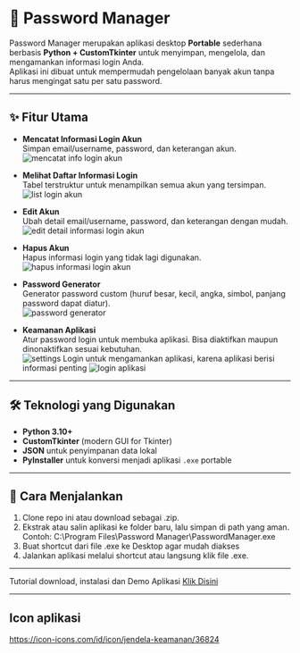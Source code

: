 # 🔐 Password Manager

Password Manager merupakan aplikasi desktop **Portable** sederhana berbasis **Python + CustomTkinter** untuk menyimpan, mengelola, dan mengamankan informasi login Anda.  
Aplikasi ini dibuat untuk mempermudah pengelolaan banyak akun tanpa harus mengingat satu per satu password.  

---

## ✨ Fitur Utama

- **Mencatat Informasi Login Akun**  
  Simpan email/username, password, dan keterangan akun.
  ![mencatat info login akun](https://i.ibb.co/Mkw1dhF4/Screenshot-1223.png)

- **Melihat Daftar Informasi Login**  
  Tabel terstruktur untuk menampilkan semua akun yang tersimpan.
  ![list login akun](https://i.ibb.co/LznHZGXY/Screenshot-1225.png)

- **Edit Akun**  
  Ubah detail email/username, password, dan keterangan dengan mudah.  
  ![edit detail informasi login akun](https://i.ibb.co/xK7DFmFy/Screenshot-1226.png)

- **Hapus Akun**  
  Hapus informasi login yang tidak lagi digunakan.  
  ![hapus informasi login akun](https://i.ibb.co/C3vyc1Kn/Screenshot-1227.png)

- **Password Generator**  
  Generator password custom (huruf besar, kecil, angka, simbol, panjang password dapat diatur).  
  ![password generator](https://i.ibb.co/ZRYZW8NL/Screenshot-1228.png)

- **Keamanan Aplikasi**  
  Atur password login untuk membuka aplikasi. Bisa diaktifkan maupun dinonaktifkan sesuai kebutuhan.  
  ![settings](https://i.ibb.co/GfWZLdk9/Screenshot-1229.png)
  Login untuk mengamankan aplikasi, karena aplikasi berisi informasi penting
  ![login aplikasi](https://i.ibb.co/kVMp98Fk/Screenshot-1230.png)

---

## 🛠️ Teknologi yang Digunakan
- **Python 3.10+**
- **CustomTkinter** (modern GUI for Tkinter)
- **JSON** untuk penyimpanan data lokal
- **PyInstaller** untuk konversi menjadi aplikasi `.exe` portable

---

## 🚀 Cara Menjalankan

1. Clone repo ini atau download sebagai .zip.
2. Ekstrak atau salin aplikasi ke folder baru, lalu simpan di path yang aman.
   Contoh: C:\Program Files\Password Manager\PasswordManager.exe
3. Buat shortcut dari file .exe ke Desktop agar mudah diakses
4. Jalankan aplikasi melalui shortcut atau langsung klik file .exe.

--- 
Tutorial download, instalasi dan Demo Aplikasi
[Klik Disini](https://youtu.be/yLTLO2CcA54)

---
## Icon aplikasi
https://icon-icons.com/id/icon/jendela-keamanan/36824
  
